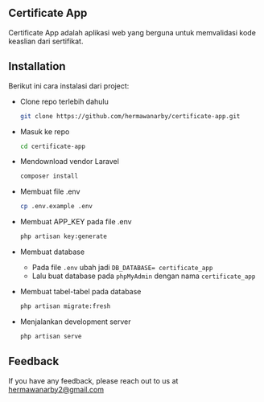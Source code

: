 
## Certificate App

Certificate App adalah aplikasi web yang berguna untuk memvalidasi kode keaslian dari sertifikat.


## Installation

Berikut ini cara instalasi dari project:

- Clone repo terlebih dahulu
    ```bash
    git clone https://github.com/hermawanarby/certificate-app.git
    ```

- Masuk ke repo
    ```bash
    cd certificate-app
    ```

- Mendownload vendor Laravel
    ```bash
    composer install
    ```

- Membuat file .env
    ```bash
    cp .env.example .env
    ```

- Membuat APP_KEY pada file .env
    ```bash
    php artisan key:generate
    ```

- Membuat database

    - Pada file `.env` ubah jadi `DB_DATABASE= certificate_app`
    - Lalu buat database pada `phpMyAdmin` dengan nama `certificate_app`

- Membuat tabel-tabel pada database
    ```bash
    php artisan migrate:fresh
    ```

- Menjalankan development server
    ```bash
    php artisan serve
    ```
## Feedback

If you have any feedback, please reach out to us at hermawanarby2@gmail.com

